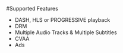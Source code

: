 #Supported Features

* DASH, HLS or PROGRESSIVE playback
* DRM
* Multiple Audio Tracks & Multiple Subtitles
* CVAA
* Ads